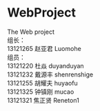 # WebProject
The Web project  
组长：  
13121265 赵亚君 Luomohe  
组员：  
13121220 杜焱   duyanduyan  
13121232 戴源丰 shenrenshige  
13121255 胡耀夫 huyaofu  
13121325 钟镇刚 mucao  
13121321 焦正贤 Reneton1
